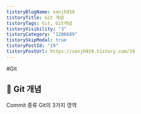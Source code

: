 ```yaml
---
tistoryBlogName: sonjh919
tistoryTitle: Git 개념
tistoryTags: Git, Git개념
tistoryVisibility: "3"
tistoryCategory: "1206689"
tistorySkipModal: true
tistoryPostId: "19"
tistoryPostUrl: https://sonjh919.tistory.com/19
---
```

#Git 
## 🌈 Git 개념
Commit 종류
Git의 3가지 영역